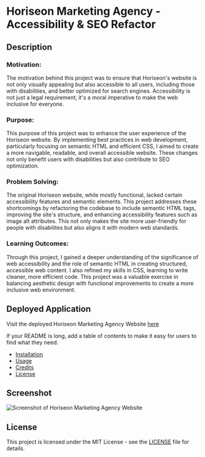 # Horiseon Marketing Agency - Accessibility & SEO Refactor

## Description

### Motivation:
The motivation behind this project was to ensure that Horiseon's website is not only visually appealing but also accessible to all users, including those with disabilities, and better optimized for search engines. Accessibility is not just a legal requirement; it's a moral imperative to make the web inclusive for everyone. 

### Purpose:
This purpose of this project was to enhance the user experience of the Horiseon website. By implementing best practices in web development, particularly focusing on semantic HTML and efficient CSS, I aimed to create a more navigable, readable, and overall accessible website. These changes not only benefit users with disabilities but also contribute to SEO optimization.

### Problem Solving:
The original Horiseon website, while mostly functional, lacked certain accessibility features and semantic elements. This project addresses these shortcomings by refactoring the codebase to include semantic HTML tags, improving the site's structure, and enhancing accessibility features such as image alt attributes. This not only makes the site more user-friendly for people with disabilites but also aligns it with modern web standards.

### Learning Outcomes:
Through this project, I gained a deeper understanding of the significance of web accessibility and the role of semantic HTML in creating structured, accessible web content. I also refined my skills in CSS, learning to write cleaner, more efficient code. This project was a valuable exercise in balancing aesthetic design with functional improvements to create a more inclusive web environment. 

## Deployed Application 

Visit the deployed Horiseon Marketing Agency Website [here](https://ktotah.github.io/horiseon-accessibility-refactor/)

If your README is long, add a table of contents to make it easy for users to find what they need.

- [Installation](#installation)
- [Usage](#usage)
- [Credits](#credits)
- [License](#license)

## Screenshot

![Screenshot of Horiseon Marketing Agency Website](assets/images/screenshot.png)


## License

This project is licensed under the MIT License - see the [LICENSE](LICENSE) file for details.